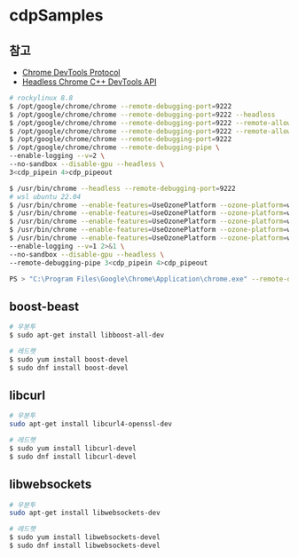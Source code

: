 # cdpSamples

## 참고
- [Chrome DevTools Protocol](https://chromedevtools.github.io/devtools-protocol/)
- [Headless Chrome C++ DevTools API](https://docs.google.com/document/d/1rlqcp8nk-ZQvldNJWdbaMbwfDbJoOXvahPCDoPGOwhQ/edit#heading=h.pbplycf9595h)

```bash
# rockylinux 8.8
$ /opt/google/chrome/chrome --remote-debugging-port=9222
$ /opt/google/chrome/chrome --remote-debugging-port=9222 --headless
$ /opt/google/chrome/chrome --remote-debugging-port=9222 --remote-allow-origins=*
$ /opt/google/chrome/chrome --remote-debugging-port=9222 --remote-allow-origins=* --headless
$ /opt/google/chrome/chrome --remote-debugging-port=9222 
$ /opt/google/chrome/chrome --remote-debugging-pipe \
--enable-logging --v=2 \
--no-sandbox --disable-gpu --headless \
3<cdp_pipein 4>cdp_pipeout

$ /usr/bin/chrome --headless --remote-debugging-port=9222
# wsl ubuntu 22.04
$ /usr/bin/chrome --enable-features=UseOzonePlatform --ozone-platform=wayland --remote-debugging-port=9222
$ /usr/bin/chrome --enable-features=UseOzonePlatform --ozone-platform=wayland --remote-debugging-port=9222 --remote-allow-origins=* 
$ /usr/bin/chrome --enable-features=UseOzonePlatform --ozone-platform=wayland --remote-debugging-port=9222 --remote-allow-origins=* --headless
$ /usr/bin/chrome --enable-features=UseOzonePlatform --ozone-platform=wayland --remote-debugging-pipe 3<cdp_pipein 4>cdp_pipeout
$ /usr/bin/chrome --enable-features=UseOzonePlatform --ozone-platform=wayland \
--enable-logging --v=1 2>&1 \
--no-sandbox --disable-gpu --headless \
--remote-debugging-pipe 3<cdp_pipein 4>cdp_pipeout

PS > "C:\Program Files\Google\Chrome\Application\chrome.exe" --remote-debugging-port=9222
```

## boost-beast
```bash
# 우분투
$ sudo apt-get install libboost-all-dev

# 레드햇
$ sudo yum install boost-devel
$ sudo dnf install boost-devel
```

## libcurl
```bash
# 우분투
sudo apt-get install libcurl4-openssl-dev

# 레드햇
$ sudo yum install libcurl-devel
$ sudo dnf install libcurl-devel
```

## libwebsockets
```bash
# 우분투
sudo apt-get install libwebsockets-dev

# 레드햇
$ sudo yum install libwebsockets-devel
$ sudo dnf install libwebsockets-devel
```

